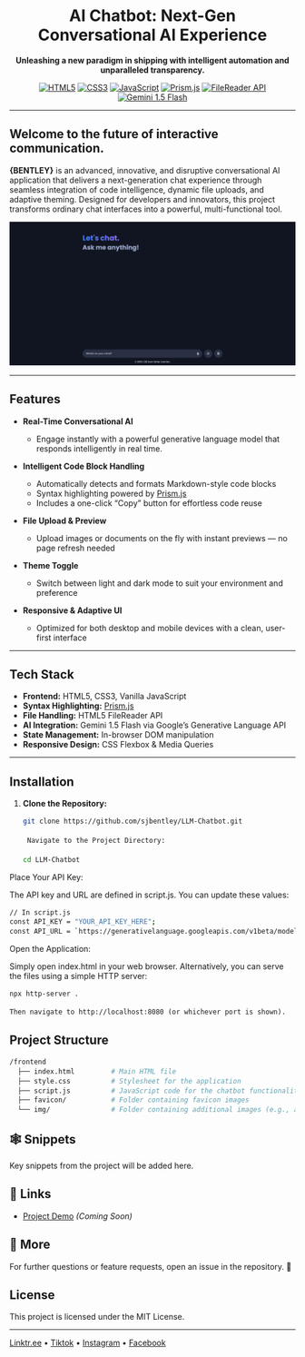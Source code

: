 <div align="center">
  <h1>AI Chatbot: Next-Gen Conversational AI Experience</h1>
  <p><strong>Unleashing a new paradigm in shipping with intelligent automation and unparalleled transparency.</strong></p>

  [![HTML5](https://img.shields.io/badge/HTML5-E34F26?logo=html5&logoColor=white)](https://developer.mozilla.org/en-US/docs/Web/HTML)
  [![CSS3](https://img.shields.io/badge/CSS3-1572B6?logo=css3&logoColor=white)](https://developer.mozilla.org/en-US/docs/Web/CSS)
  [![JavaScript](https://img.shields.io/badge/JavaScript-F7DF1E?logo=javascript&logoColor=black)](https://developer.mozilla.org/en-US/docs/Web/JavaScript)
  [![Prism.js](https://img.shields.io/badge/Prism.js-Blueviolet?logo=prism&logoColor=white)](https://prismjs.com/)
  [![FileReader API](https://img.shields.io/badge/FileReader_API-FF6F00?logo=html5&logoColor=white)](https://developer.mozilla.org/en-US/docs/Web/API/FileReader)
  [![Gemini 1.5 Flash](https://img.shields.io/badge/Gemini_1.5_Flash-4285F4?logo=google&logoColor=white)](https://ai.google.dev/)

</div>

---

## Welcome to the future of interactive communication.

**{BENTLEY}** is an advanced, innovative, and disruptive conversational AI application that delivers a next-generation chat experience through seamless integration of code intelligence, dynamic file uploads, and adaptive theming. Designed for developers and innovators, this project transforms ordinary chat interfaces into a powerful, multi-functional tool.

![sirjahibentley® Screenshot](img/screenshot.png)

---

## Features

- **Real-Time Conversational AI**  
  - Engage instantly with a powerful generative language model that responds intelligently in real time.

- **Intelligent Code Block Handling**  
  - Automatically detects and formats Markdown-style code blocks  
  - Syntax highlighting powered by [Prism.js](https://prismjs.com/)  
  - Includes a one-click “Copy” button for effortless code reuse

- **File Upload & Preview**  
  - Upload images or documents on the fly with instant previews — no page refresh needed

- **Theme Toggle**  
  - Switch between light and dark mode to suit your environment and preference

- **Responsive & Adaptive UI**  
  - Optimized for both desktop and mobile devices with a clean, user-first interface

---

## Tech Stack

- **Frontend:** HTML5, CSS3, Vanilla JavaScript  
- **Syntax Highlighting:** [Prism.js](https://prismjs.com/)  
- **File Handling:** HTML5 FileReader API  
- **AI Integration:** Gemini 1.5 Flash via Google’s Generative Language API  
- **State Management:** In-browser DOM manipulation  
- **Responsive Design:** CSS Flexbox & Media Queries  

---

## Installation

1. **Clone the Repository:**

   ```bash
   git clone https://github.com/sjbentley/LLM-Chatbot.git

    Navigate to the Project Directory:

   cd LLM-Chatbot

Place Your API Key:

The API key and URL are defined in script.js. You can update these values:

```bash
// In script.js
const API_KEY = "YOUR_API_KEY_HERE";
const API_URL = `https://generativelanguage.googleapis.com/v1beta/models/gemini-1.5-flash:generateContent?key=${API_KEY}`;
```
Open the Application:

Simply open index.html in your web browser. Alternatively, you can serve the files using a simple HTTP server:

    npx http-server .

    Then navigate to http://localhost:8080 (or whichever port is shown).


## Project Structure
```bash
/frontend
  ├── index.html         # Main HTML file
  ├── style.css          # Stylesheet for the application
  ├── script.js          # JavaScript code for the chatbot functionality
  ├── favicon/           # Folder containing favicon images
  └── img/               # Folder containing additional images (e.g., avatars, logos)
```

## 🕸️ Snippets

Key snippets from the project will be added here.

## 🔗 Links

- [Project Demo](#) *(Coming Soon)*

## 🚀 More

For further questions or feature requests, open an issue in the repository. 🚀

## License

This project is licensed under the MIT License.

---

[Linktr.ee](https://linktr.ee/sirjahibentley) • [Tiktok](https://tiktok.com/@sirjahibentley) • [Instagram](https://instagram.com/sirjahibentley) • [Facebook](https://facebook.com/sirjahibentley)
